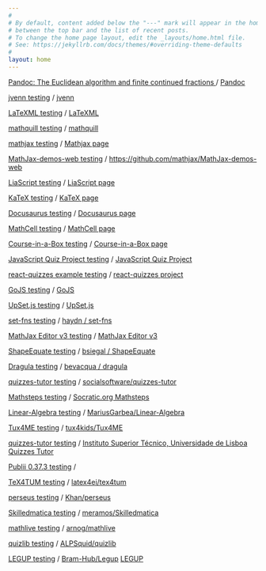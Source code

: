 ```yaml
---
#
# By default, content added below the "---" mark will appear in the home page
# between the top bar and the list of recent posts.
# To change the home page layout, edit the _layouts/home.html file.
# See: https://jekyllrb.com/docs/themes/#overriding-theme-defaults
#
layout: home
---
```


[Pandoc: The Euclidean algorithm and finite continued fractions
](/pandoc/euclideanalgorithm/euclideanalgorithm.html "Made using Pandoc") / [Pandoc](https://pandoc.org/)

[jvenn testing](/jvenn/docs/index.html "jvenn") / [jvenn](http://jvenn.toulouse.inra.fr/app/index.html "Project website")

[LaTeXML testing](/latexML/euclideanalgorithm/euclideanalgorithm.html "LaTeXML") / [LaTeXML](https://dlmf.nist.gov/LaTeXML/ "Project website")

[mathquill testing](/mathquill "LaTeXML") / [mathquill](http://mathquill.com/ "Project website")

[mathjax testing](/mathjax) / [Mathjax page](https://www.mathjax.org/)

[MathJax-demos-web testing](/MathJax-demos-web) / <https://github.com/mathjax/MathJax-demos-web>

[LiaScript testing](/LiaScript) / [LiaScript page](https://github.com/LiaScript/LiaScript)

[KaTeX testing](/KaTeX) / [KaTeX page](https://katex.org/)

[Docusaurus testing](/my-website/build) / [Docusaurus page](https://v2.docusaurus.io/)

[MathCell testing](/mathcell) / [MathCell page](https://github.com/paulmasson/mathcell)

[Course-in-a-Box testing](/course-in-a-box) / [Course-in-a-Box page](https://course-in-a-box.p2pu.org/)

[JavaScript Quiz Project testing](/interactive-quiz-project) / [JavaScript Quiz Project](https://jsbeginners.com/javascript-quiz-project/)

[react-quizzes example testing](/react-quizzes/public) / [react-quizzes project](https://github.com/hugobarragon/react-quizzes)

[GoJS testing](/GoJS) / [GoJS](https://gojs.net/latest/index.html)

[UpSet.js testing](/upsetjs) / [UpSet.js](https://github.com/upsetjs/upsetjs)

[set-fns testing](/set-fns) / [haydn / set-fns](https://github.com/haydn/set-fns)

[MathJax Editor v3 testing](/mathjax-editor) / [MathJax Editor v3](https://ianlucas.github.io/mathjax-editor/)

[ShapeEquate testing](/ShapeEquate) / [bsiegal / ShapeEquate](https://github.com/bsiegal/ShapeEquate)

[Dragula testing](/dragula) / [bevacqua / dragula](https://bevacqua.github.io/dragula/)

[quizzes-tutor testing](/quizzes-tutor) / [socialsoftware/quizzes-tutor](https://github.com/socialsoftware/quizzes-tutor)

[Mathsteps testing](/mathsteps) / [Socratic.org Mathsteps](https://blog.socratic.org/stepping-into-math-open-sourcing-our-step-by-step-solver-9b5da066ae36)

[Linear-Algebra testing](/Linear-Algebra) / [MariusGarbea/Linear-Algebra](https://github.com/MariusGarbea/Linear-Algebra)

[Tux4ME testing](/Tux4ME) / [tux4kids/Tux4ME](https://github.com/tux4kids/Tux4ME)

[quizzes-tutor testing](/quizzes-tutor) / [Instituto Superior Técnico, Universidade de Lisboa Quizzes Tutor](https://quizzes-tutor.tecnico.ulisboa.pt/)

[Publii 0.37.3 testing](/publii) / [](https://getpublii.com/)

[TeX4TUM testing](/tex4tum) / [latex4ei/tex4tum](https://github.com/latex4ei/tex4tum)

[perseus testing](/perseus) / [Khan/perseus](https://github.com/Khan/perseus)

[Skilledmatica testing](/Skilledmatica) / [meramos/Skilledmatica](https://github.com/meramos/Skilledmatica)

[mathlive testing](/mathlive) / [arnog/mathlive](https://github.com/arnog/mathlive)

[quizlib testing](quizlib) / [ALPSquid/quizlib](https://github.com/ALPSquid/quizlib)

[LEGUP testing](/Legup) / [Bram-Hub/Legup](https://github.com/Bram-Hub/Legup) [LEGUP](https://homepages.hass.rpi.edu/heuveb/Research/GL/index.html)